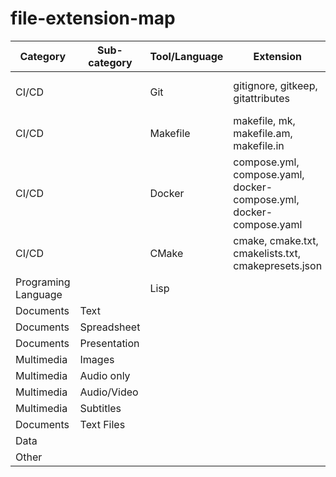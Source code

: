 # file-extension-map

Category | Sub-category | Tool/Language | Extension | Note
-------- | -------- | -------- |-------- | -----
CI/CD | | Git | gitignore, gitkeep, gitattributes | Version control system
CI/CD | | Makefile | makefile, mk, makefile.am, makefile.in | 
CI/CD | | Docker | compose.yml, compose.yaml, docker-compose.yml, docker-compose.yaml|
CI/CD | | CMake | cmake, cmake.txt, cmakelists.txt, cmakepresets.json |
Programing Language | | Lisp | | 
Documents | Text | | |
Documents | Spreadsheet | | |
Documents | Presentation | | |
Multimedia | Images | | |
Multimedia | Audio only | | |
Multimedia | Audio/Video | | |
Multimedia | Subtitles | | |
Documents | Text Files | | |
Data |  | | |
Other |  | | |
